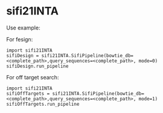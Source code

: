 # sifi21INTA

Use example:

For fesign:

```
import sifi21INTA
sifiDesign = sifi21INTA.SifiPipeline(bowtie_db=<complete_path>,query_sequences=<complete_path>, mode=0)
sifiDesign.run_pipeline
```

For off target search:

```
import sifi21INTA
sifiOffTargets = sifi21INTA.SifiPipeline(bowtie_db=<complete_path>,query_sequences=<complete_path>, mode=1)
sifiOffTargets.run_pipeline
```
